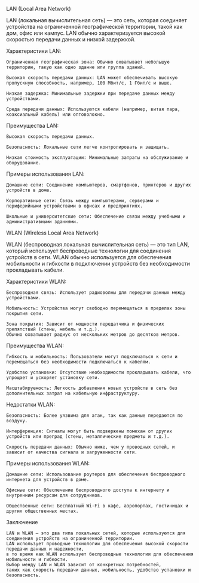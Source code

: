 LAN (Local Area Network)

LAN (локальная вычислительная сеть) — это сеть, которая соединяет устройства на ограниченной географической территории, 
такой как дом, офис или кампус. LAN обычно характеризуется высокой скоростью передачи данных и низкой задержкой.

Характеристики LAN:

    Ограниченная географическая зона: Обычно охватывает небольшую территорию, такую как одно здание или группа зданий.

    Высокая скорость передачи данных: LAN может обеспечивать высокую пропускную способность, например, 100 Мбит/с, 1 Гбит/с и выше.

    Низкая задержка: Минимальные задержки при передаче данных между устройствами.

    Среда передачи данных: Используются кабели (например, витая пара, коаксиальный кабель) или оптоволокно.


Преимущества LAN:

    Высокая скорость передачи данных.

    Безопасность: Локальные сети легче контролировать и защищать.

    Низкая стоимость эксплуатации: Минимальные затраты на обслуживание и оборудование.


Примеры использования LAN:

    Домашние сети: Соединение компьютеров, смартфонов, принтеров и других устройств в доме.

    Корпоративные сети: Связь между компьютерами, серверами и периферийными устройствами в офисах и предприятиях.

    Школьные и университетские сети: Обеспечение связи между учебными и административными зданиями.



WLAN (Wireless Local Area Network)

WLAN (беспроводная локальная вычислительная сеть) — это тип LAN, который использует беспроводные технологии 
для соединения устройств в сети. WLAN обычно используется для обеспечения мобильности и гибкости в подключении устройств 
без необходимости прокладывать кабели.

Характеристики WLAN:

    Беспроводная связь: Использует радиоволны для передачи данных между устройствами.

    Мобильность: Устройства могут свободно перемещаться в пределах зоны покрытия сети.

    Зона покрытия: Зависит от мощности передатчика и физических препятствий (стены, мебель и т.д.). 
    Обычно охватывает радиус от нескольких метров до десятков метров.


Преимущества WLAN:

    Гибкость и мобильность: Пользователи могут подключаться к сети и перемещаться без необходимости подключаться к кабелям.

    Удобство установки: Отсутствие необходимости прокладывать кабели, что упрощает и ускоряет установку сети.

    Масштабируемость: Легкость добавления новых устройств в сеть без дополнительных затрат на кабельную инфраструктуру.


Недостатки WLAN:

    Безопасность: Более уязвима для атак, так как данные передаются по воздуху.

    Интерференция: Сигналы могут быть подвержены помехам от других устройств или преград (стены, металлические предметы и т.д.).

    Скорость передачи данных: Обычно ниже, чем у проводных сетей, и зависит от качества сигнала и загруженности сети.


Примеры использования WLAN:

    Домашние сети: Использование роутеров для обеспечения беспроводного интернета для устройств в доме.

    Офисные сети: Обеспечение беспроводного доступа к интернету и внутренним ресурсам для сотрудников.

    Общественные сети: Бесплатный Wi-Fi в кафе, аэропортах, гостиницах и других общественных местах.



Заключение

    LAN и WLAN — это два типа локальных сетей, которые используются для соединения устройств на ограниченной территории. 
    LAN использует проводные технологии для обеспечения высокой скорости передачи данных и надежности, 
    в то время как WLAN использует беспроводные технологии для обеспечения мобильности и гибкости. 
    Выбор между LAN и WLAN зависит от конкретных потребностей, 
    таких как скорость передачи данных, мобильность, удобство установки и безопасность.
    